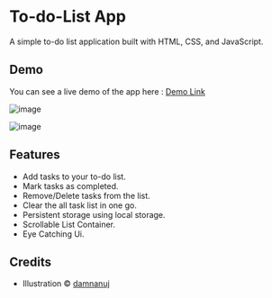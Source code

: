 # To-do-List App
A simple to-do list application built with HTML, CSS, and JavaScript.

## Demo

You can see a live demo of the app here : [Demo Link](https://todoappdamnanuj.netlify.app)

![image](https://github.com/damnanuj/To-do-List/assets/106218844/50d72ea5-9372-4655-ad4f-95f8d3d7704e)


![image](https://github.com/damnanuj/To-do-List/assets/106218844/fabc839d-268f-44b9-b622-25295667e58b)





## Features

- Add tasks to your to-do list.
- Mark tasks as completed.
- Remove/Delete tasks from the list.
- Clear the all task list in one go.
- Persistent storage using local storage.
- Scrollable List Container.
- Eye Catching Ui.


## Credits
- Illustration © [damnanuj](https://github.com/damnanuj)

